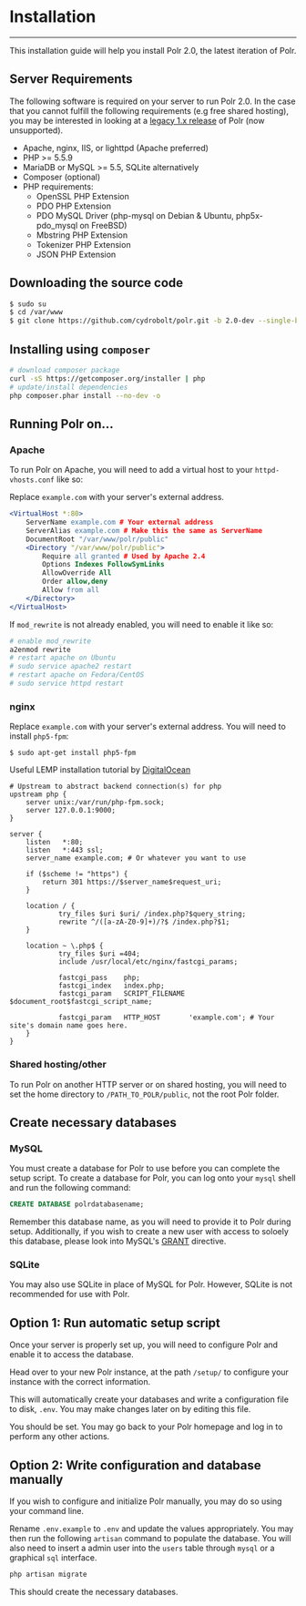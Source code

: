 # Installation
-----------------

This installation guide will help you install Polr 2.0, the latest iteration of Polr.

## Server Requirements

The following software is required on your server to run Polr 2.0.
In the case that you cannot fulfill the following requirements (e.g free shared hosting),
you may be interested in looking at a [legacy 1.x release](https://github.com/cydrobolt/polr/releases) of Polr (now unsupported).

 - Apache, nginx, IIS, or lighttpd (Apache preferred)
 - PHP >= 5.5.9
 - MariaDB or MySQL >= 5.5, SQLite alternatively
 - Composer (optional)
 - PHP requirements:
    - OpenSSL PHP Extension
    - PDO PHP Extension
    - PDO MySQL Driver (php-mysql on Debian & Ubuntu, php5x-pdo_mysql on FreeBSD)
    - Mbstring PHP Extension
    - Tokenizer PHP Extension
    - JSON PHP Extension

## Downloading the source code

```bash
$ sudo su
$ cd /var/www
$ git clone https://github.com/cydrobolt/polr.git -b 2.0-dev --single-branch
```

## Installing using `composer`

```bash
# download composer package
curl -sS https://getcomposer.org/installer | php
# update/install dependencies
php composer.phar install --no-dev -o
```

## Running Polr on...

### Apache

To run Polr on Apache, you will need to add a virtual host to your
`httpd-vhosts.conf` like so:

Replace `example.com` with your server's external address.

```apache
<VirtualHost *:80>
    ServerName example.com # Your external address
    ServerAlias example.com # Make this the same as ServerName
    DocumentRoot "/var/www/polr/public"
    <Directory "/var/www/polr/public">
        Require all granted # Used by Apache 2.4
        Options Indexes FollowSymLinks
        AllowOverride All
        Order allow,deny
        Allow from all
    </Directory>
</VirtualHost>
```

If `mod_rewrite` is not already enabled, you will need to enable it like so:

```bash
# enable mod_rewrite
a2enmod rewrite
# restart apache on Ubuntu
# sudo service apache2 restart
# restart apache on Fedora/CentOS
# sudo service httpd restart
```
### nginx

Replace `example.com` with your server's external address. You will need to install `php5-fpm`:

```
$ sudo apt-get install php5-fpm
```

Useful LEMP installation tutorial by [DigitalOcean](https://www.digitalocean.com/community/tutorials/how-to-install-linux-nginx-mysql-php-lemp-stack-on-ubuntu-12-04)

```nginx
# Upstream to abstract backend connection(s) for php
upstream php {
    server unix:/var/run/php-fpm.sock;
    server 127.0.0.1:9000;
}

server {
    listen   *:80;
    listen   *:443 ssl;
    server_name example.com; # Or whatever you want to use
    
    if ($scheme != "https") {
        return 301 https://$server_name$request_uri;
    }
    
    location / {
            try_files $uri $uri/ /index.php?$query_string;
            rewrite ^/([a-zA-Z0-9]+)/?$ /index.php?$1;
    }
    
    location ~ \.php$ { 
            try_files $uri =404;
            include /usr/local/etc/nginx/fastcgi_params;
    
            fastcgi_pass    php;
            fastcgi_index   index.php;
            fastcgi_param   SCRIPT_FILENAME $document_root$fastcgi_script_name;
            
            fastcgi_param   HTTP_HOST       'example.com'; # Your site's domain name goes here.
    }
}
```
### Shared hosting/other

To run Polr on another HTTP server or on shared hosting, you will need to set the home
directory to `/PATH_TO_POLR/public`, not the root Polr folder.

## Create necessary databases

### MySQL

You must create a database for Polr to use before you can complete the setup script.
To create a database for Polr, you can log onto your `mysql` shell and run the following command:

```sql
CREATE DATABASE polrdatabasename;
```

Remember this database name, as you will need to provide it to Polr during setup.
Additionally, if you wish to create a new user with access to soloely this database, please look into MySQL's [GRANT](https://dev.mysql.com/doc/refman/5.7/en/grant.html) directive.

### SQLite

You may also use SQLite in place of MySQL for Polr. However, SQLite is not recommended for use with Polr.


## Option 1: Run automatic setup script

Once your server is properly set up, you will need to configure Polr and
enable it to access the database.

Head over to your new Polr instance, at the path `/setup/` to configure
your instance with the correct information.

This will automatically create your databases and write a configuration file to disk, `.env`. You may make changes later on by editing this file.

You should be set. You may go back to your Polr homepage and log in to perform
any other actions.

## Option 2: Write configuration and database manually

If you wish to configure and initialize Polr manually, you may do so using
your command line.

Rename `.env.example` to `.env` and update the values appropriately.
You may then run the following `artisan` command to populate the database.
You will also need to insert a admin user into the `users` table through `mysql`
or a graphical `sql` interface.

```bash
php artisan migrate
```

This should create the necessary databases.
